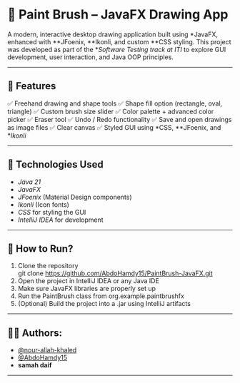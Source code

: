 # 🎨 Paint Brush – JavaFX Drawing App
A modern, interactive desktop drawing application built using *JavaFX, enhanced with **JFoenix, **Ikonli, and custom **CSS styling. This project was developed as part of the **Software Testing track at ITI* to explore GUI development, user interaction, and Java OOP principles.

---
## 🌟 Features
✅ Freehand drawing and shape tools
✅ Shape fill option (rectangle, oval, triangle)
✅ Custom brush size slider
✅ Color palette + advanced color picker
✅ Eraser tool
✅ Undo / Redo functionality
✅ Save and open drawings as image files
✅ Clear canvas
✅ Styled GUI using *CSS, **JFoenix, and **Ikonli*

---
## 🧠 Technologies Used
* *Java 21*
* *JavaFX*
* *JFoenix* (Material Design components)
* *Ikonli* (Icon fonts)
* *CSS* for styling the GUI
* *IntelliJ IDEA* for development

---
## 🚀 How to Run?
1. Clone the repository  
   git clone https://github.com/AbdoHamdy15/PaintBrush-JavaFX.git
2. Open the project in IntelliJ IDEA or any Java IDE
3. Make sure JavaFX libraries are properly set up
4. Run the PaintBrush class from org.example.paintbrushfx
5. (Optional) Build the project into a .jar using IntelliJ artifacts
---
## 👨‍💻 Authors:
- [@nour-allah-khaled](https://github.com/nour-allah-khaled)
- [@AbdoHamdy15](https://github.com/AbdoHamdy15)  
- **samah daif**
---
